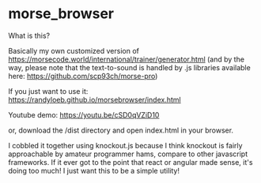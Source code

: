 # morse_browser

What is this?

Basically my own customized version of https://morsecode.world/international/trainer/generator.html (and by the way, 
please note that the text-to-sound is handled by .js libraries available here: https://github.com/scp93ch/morse-pro)

If you just want to use it: https://randyloeb.github.io/morsebrowser/index.html

Youtube demo: https://youtu.be/cSD0qVZiD10

or, download the /dist directory and open index.html in your browser.

I cobbled it together using knockout.js because I think knockout is fairly approachable by amateur programmer hams,
compare to other javascript frameworks. If it ever got to the point that react or angular made sense, it's doing too much!
I just want this to be a simple utility!
